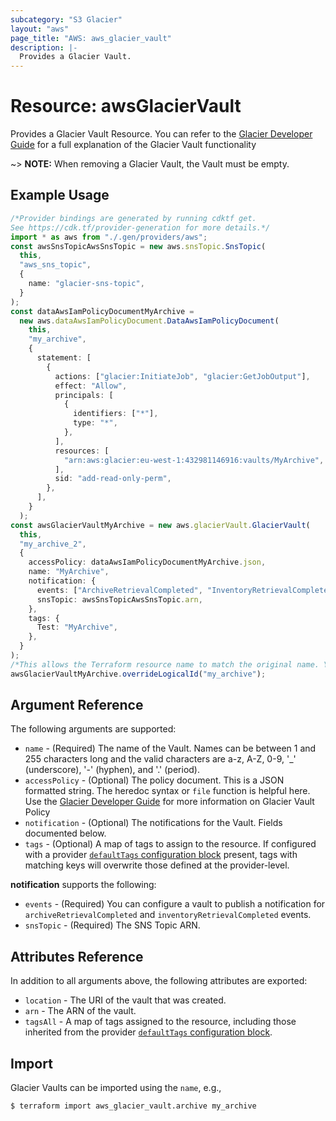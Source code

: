 ```yaml
---
subcategory: "S3 Glacier"
layout: "aws"
page_title: "AWS: aws_glacier_vault"
description: |-
  Provides a Glacier Vault.
---
```


# Resource: awsGlacierVault

Provides a Glacier Vault Resource. You can refer to the [Glacier Developer Guide](https://docs.aws.amazon.com/amazonglacier/latest/dev/working-with-vaults.html) for a full explanation of the Glacier Vault functionality

\~> **NOTE:** When removing a Glacier Vault, the Vault must be empty.

## Example Usage

```typescript
/*Provider bindings are generated by running cdktf get.
See https://cdk.tf/provider-generation for more details.*/
import * as aws from "./.gen/providers/aws";
const awsSnsTopicAwsSnsTopic = new aws.snsTopic.SnsTopic(
  this,
  "aws_sns_topic",
  {
    name: "glacier-sns-topic",
  }
);
const dataAwsIamPolicyDocumentMyArchive =
  new aws.dataAwsIamPolicyDocument.DataAwsIamPolicyDocument(
    this,
    "my_archive",
    {
      statement: [
        {
          actions: ["glacier:InitiateJob", "glacier:GetJobOutput"],
          effect: "Allow",
          principals: [
            {
              identifiers: ["*"],
              type: "*",
            },
          ],
          resources: [
            "arn:aws:glacier:eu-west-1:432981146916:vaults/MyArchive",
          ],
          sid: "add-read-only-perm",
        },
      ],
    }
  );
const awsGlacierVaultMyArchive = new aws.glacierVault.GlacierVault(
  this,
  "my_archive_2",
  {
    accessPolicy: dataAwsIamPolicyDocumentMyArchive.json,
    name: "MyArchive",
    notification: {
      events: ["ArchiveRetrievalCompleted", "InventoryRetrievalCompleted"],
      snsTopic: awsSnsTopicAwsSnsTopic.arn,
    },
    tags: {
      Test: "MyArchive",
    },
  }
);
/*This allows the Terraform resource name to match the original name. You can remove the call if you don't need them to match.*/
awsGlacierVaultMyArchive.overrideLogicalId("my_archive");

```

## Argument Reference

The following arguments are supported:

* `name` - (Required) The name of the Vault. Names can be between 1 and 255 characters long and the valid characters are a-z, A-Z, 0-9, '\_' (underscore), '-' (hyphen), and '.' (period).
* `accessPolicy` - (Optional) The policy document. This is a JSON formatted string.
  The heredoc syntax or `file` function is helpful here. Use the [Glacier Developer Guide](https://docs.aws.amazon.com/amazonglacier/latest/dev/vault-access-policy.html) for more information on Glacier Vault Policy
* `notification` - (Optional) The notifications for the Vault. Fields documented below.
* `tags` - (Optional) A map of tags to assign to the resource. If configured with a provider [`defaultTags` configuration block](https://registry.terraform.io/providers/hashicorp/aws/latest/docs#default_tags-configuration-block) present, tags with matching keys will overwrite those defined at the provider-level.

**notification** supports the following:

* `events` - (Required) You can configure a vault to publish a notification for `archiveRetrievalCompleted` and `inventoryRetrievalCompleted` events.
* `snsTopic` - (Required) The SNS Topic ARN.

## Attributes Reference

In addition to all arguments above, the following attributes are exported:

* `location` - The URI of the vault that was created.
* `arn` - The ARN of the vault.
* `tagsAll` - A map of tags assigned to the resource, including those inherited from the provider [`defaultTags` configuration block](https://registry.terraform.io/providers/hashicorp/aws/latest/docs#default_tags-configuration-block).

## Import

Glacier Vaults can be imported using the `name`, e.g.,

```console
$ terraform import aws_glacier_vault.archive my_archive
```
